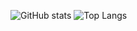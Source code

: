 <!--
**sl0thentr0py/sl0thentr0py** is a ✨ _special_ ✨ repository because its `README.md` (this file) appears on your GitHub profile.

Here are some ideas to get you started:

- 🔭 I’m currently working on ...
- 🌱 I’m currently learning ...
- 👯 I’m looking to collaborate on ...
- 🤔 I’m looking for help with ...
- 💬 Ask me about ...
- 📫 How to reach me: ...
- 😄 Pronouns: ...
- ⚡ Fun fact: ...
-->
![GitHub stats](https://github-readme-stats.vercel.app/api?username=sl0thentr0py&show_icons=true&theme=gruvbox)
![Top Langs](https://github-readme-stats.vercel.app/api/top-langs/?username=sl0thentr0py&size_weight=0.5&count_weight=0.5)
